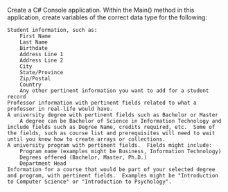Create a C# Console application. Within the Main() method in this application, create variables of the correct data type for the following:

    Student information, such as:
        First Name
        Last Name
        Birthdate
        Address Line 1
        Address Line 2
        City
        State/Province
        Zip/Postal
        Country
        Any other pertinent information you want to add for a student record
    Professor information with pertinent fields related to what a professor in real-life would have.
    A university degree with pertinent fields such as Bachelor or Master
        A degree can be Bachelor of Science in Information Technology and include fields such as Degree Name, credits required, etc.  Some of the fields, such as course list and prerequisites will need to wait until you know how to create arrays or collections.
    A university program with pertinent fields.  Fields might include:
        Program name (examples might be Business, Information Technology)
        Degrees offered (Bachelor, Master, Ph.D.)
        Department Head
    Information for a course that would be part of your selected degree and program, with pertinent fields.  Examples might be "Introduction to Computer Science" or "Introduction to Psychology".
